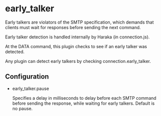 early\_talker
============

Early talkers are violators of the SMTP specification, which demands that
clients must wait for responses before sending the next command.

Early talker detection is handled internally by Haraka (in connection.js).

At the DATA command, this plugin checks to see if an early talker was
detected.

Any plugin can detect early talkers by checking connection.early\_talker.

Configuration
-------------

* early\_talker.pause

  Specifies a delay in milliseconds to delay before each SMTP command before
  sending the response, while waiting for early talkers. Default is no pause.
